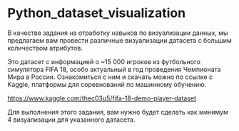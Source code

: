 # Python_dataset_visualization
В качестве задания на отработку навыков по визуализации данных, мы предлагаем вам провести различные визуализации датасета с большим количеством атрибутов.

Это датасет с информацией о ~15 000 игроков из футбольного симулятора FIFA 18, особо актуальный в год проведения Чемпионата Мира в России. Ознакомиться с ним и скачать можно по ссылке с Kaggle, платформы для соревнований по машинному обучению.

https://www.kaggle.com/thec03u5/fifa-18-demo-player-dataset

Для выполнения этого задания, вам нужно будет сделать как минимум 4 визуализации для указанного датасета.
